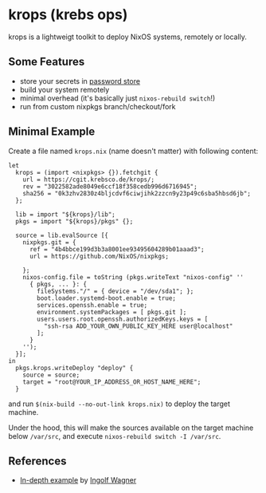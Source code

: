 # krops (krebs ops)

krops is a lightweigt toolkit to deploy NixOS systems, remotely or locally.

## Some Features

- store your secrets in [password store](https://www.passwordstore.org/)
- build your system remotely
- minimal overhead (it's basically just `nixos-rebuild switch`!)
- run from custom nixpkgs branch/checkout/fork

## Minimal Example

Create a file named `krops.nix` (name doesn't matter) with following content:

```
let
  krops = (import <nixpkgs> {}).fetchgit {
    url = https://cgit.krebsco.de/krops/;
    rev = "3022582ade8049e6ccf18f358cedb996d6716945";
    sha256 = "0k3zhv2830z4bljcdvf6ciwjihk2zzcn9y23p49c6sba5hbsd6jb";
  };

  lib = import "${krops}/lib";
  pkgs = import "${krops}/pkgs" {};

  source = lib.evalSource [{
    nixpkgs.git = {
      ref = "4b4bbce199d3b3a8001ee93495604289b01aaad3";
      url = https://github.com/NixOS/nixpkgs;

    };
    nixos-config.file = toString (pkgs.writeText "nixos-config" ''
      { pkgs, ... }: {
        fileSystems."/" = { device = "/dev/sda1"; };
        boot.loader.systemd-boot.enable = true;
        services.openssh.enable = true;
        environment.systemPackages = [ pkgs.git ];
        users.users.root.openssh.authorizedKeys.keys = [
          "ssh-rsa ADD_YOUR_OWN_PUBLIC_KEY_HERE user@localhost"
        ];
      }
    '');
  }];
in
  pkgs.krops.writeDeploy "deploy" {
    source = source;
    target = "root@YOUR_IP_ADDRESS_OR_HOST_NAME_HERE";
  }
```

and run `$(nix-build --no-out-link krops.nix)` to deploy the target machine.

Under the hood, this will make the sources available on the target machine
below `/var/src`, and execute `nixos-rebuild switch -I /var/src`.

## References

- [In-depth example](http://tech.ingolf-wagner.de/nixos/krops/) by [Ingolf Wagner](https://ingolf-wagner.de/)
